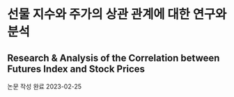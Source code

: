 # 선물 지수와 주가의 상관 관계에 대한 연구와 분석
## Research & Analysis of the Correlation between Futures Index and Stock Prices

논문 작성 완료 2023-02-25